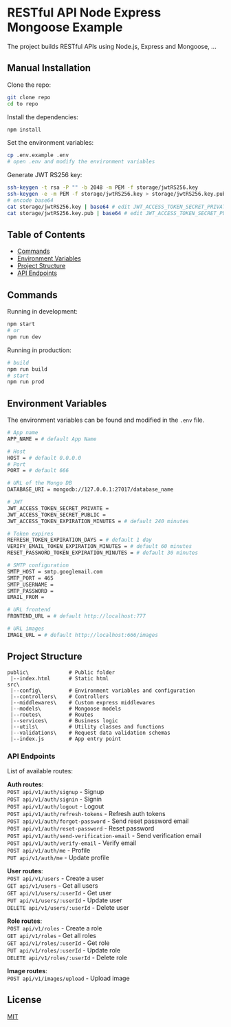 
# RESTful API Node Express Mongoose Example

The project builds RESTful APIs using Node.js, Express and Mongoose, ...

## Manual Installation

Clone the repo:

```bash
git clone repo
cd to repo
```

Install the dependencies:

```bash
npm install
```

Set the environment variables:

```bash
cp .env.example .env
# open .env and modify the environment variables
```

Generate JWT RS256 key:

```bash
ssh-keygen -t rsa -P "" -b 2048 -m PEM -f storage/jwtRS256.key
ssh-keygen -e -m PEM -f storage/jwtRS256.key > storage/jwtRS256.key.pub
# encode base64
cat storage/jwtRS256.key | base64 # edit JWT_ACCESS_TOKEN_SECRET_PRIVATE in .env
cat storage/jwtRS256.key.pub | base64 # edit JWT_ACCESS_TOKEN_SECRET_PUBLIC in .env
```

## Table of Contents

- [Commands](#commands)
- [Environment Variables](#environment-variables)
- [Project Structure](#project-structure)
- [API Endpoints](#api-endpoints)

## Commands

Running in development:

```bash
npm start
# or
npm run dev
```

Running in production:

```bash
# build
npm run build
# start
npm run prod
```

## Environment Variables

The environment variables can be found and modified in the `.env` file.

```bash
# App name
APP_NAME = # default App Name

# Host
HOST = # default 0.0.0.0
# Port
PORT = # default 666

# URL of the Mongo DB
DATABASE_URI = mongodb://127.0.0.1:27017/database_name

# JWT
JWT_ACCESS_TOKEN_SECRET_PRIVATE =
JWT_ACCESS_TOKEN_SECRET_PUBLIC =
JWT_ACCESS_TOKEN_EXPIRATION_MINUTES = # default 240 minutes

# Token expires
REFRESH_TOKEN_EXPIRATION_DAYS = # default 1 day
VERIFY_EMAIL_TOKEN_EXPIRATION_MINUTES = # default 60 minutes
RESET_PASSWORD_TOKEN_EXPIRATION_MINUTES = # default 30 minutes

# SMTP configuration
SMTP_HOST = smtp.googlemail.com
SMTP_PORT = 465
SMTP_USERNAME =
SMTP_PASSWORD =
EMAIL_FROM =

# URL frontend
FRONTEND_URL = # default http://localhost:777

# URL images
IMAGE_URL = # default http://localhost:666/images
```

## Project Structure

```
public\             # Public folder
 |--index.html      # Static html
src\
 |--config\         # Environment variables and configuration
 |--controllers\    # Controllers
 |--middlewares\    # Custom express middlewares
 |--models\         # Mongoose models
 |--routes\         # Routes
 |--services\       # Business logic
 |--utils\          # Utility classes and functions
 |--validations\    # Request data validation schemas
 |--index.js        # App entry point
```

### API Endpoints

List of available routes:

**Auth routes**:\
`POST api/v1/auth/signup` - Signup\
`POST api/v1/auth/signin` - Signin\
`POST api/v1/auth/logout` - Logout\
`POST api/v1/auth/refresh-tokens` - Refresh auth tokens\
`POST api/v1/auth/forgot-password` - Send reset password email\
`POST api/v1/auth/reset-password` - Reset password\
`POST api/v1/auth/send-verification-email` - Send verification email\
`POST api/v1/auth/verify-email` - Verify email\
`POST api/v1/auth/me` - Profile\
`PUT api/v1/auth/me` - Update profile

**User routes**:\
`POST api/v1/users` - Create a user\
`GET api/v1/users` - Get all users\
`GET api/v1/users/:userId` - Get user\
`PUT api/v1/users/:userId` - Update user\
`DELETE api/v1/users/:userId` - Delete user

**Role routes**:\
`POST api/v1/roles` - Create a role\
`GET api/v1/roles` - Get all roles\
`GET api/v1/roles/:userId` - Get role\
`PUT api/v1/roles/:userId` - Update role\
`DELETE api/v1/roles/:userId` - Delete role

**Image routes**:\
`POST api/v1/images/upload` - Upload image

## License

[MIT](LICENSE)
